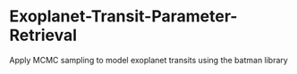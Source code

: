 # Exoplanet-Transit-Parameter-Retrieval
 Apply MCMC sampling to model exoplanet transits using the batman library

